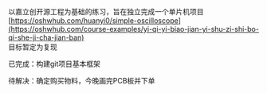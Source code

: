 
以嘉立创开源工程为基础的练习，旨在独立完成一个单片机项目  
[https://oshwhub.com/huanyi0/simple-oscilloscope](https://oshwhub.com/course-examples/yi-qi-yi-biao-jian-yi-shu-zi-shi-bo-qi-she-ji-cha-jian-ban)  
目标暂定为复现  

已完成：构建git项目基本框架

待解决：确定购买物料，今晚画完PCB板并下单
